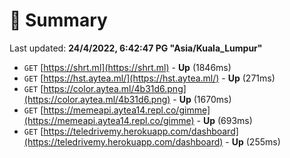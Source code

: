# 📖 Summary
Last updated: **24/4/2022, 6:42:47 PG "Asia/Kuala_Lumpur"**

- `GET` [https://shrt.ml](https://shrt.ml) - **Up** (1846ms)
- `GET` [https://hst.aytea.ml/](https://hst.aytea.ml/) - **Up** (271ms)
- `GET` [https://color.aytea.ml/4b31d6.png](https://color.aytea.ml/4b31d6.png) - **Up** (1670ms)
- `GET` [https://memeapi.aytea14.repl.co/gimme](https://memeapi.aytea14.repl.co/gimme) - **Up** (693ms)
- `GET` [https://teledrivemy.herokuapp.com/dashboard](https://teledrivemy.herokuapp.com/dashboard) - **Up** (255ms)
